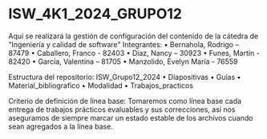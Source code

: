 # ISW_4K1_2024_GRUPO12
Aquí se realizará la gestión de configuración del contenido de la cátedra de "Ingeniería y calidad de software"
Integrantes:
• Bernahola, Rodrigo – 87479
• Caballero, Franco - 82403
• Diaz, Nancy – 30923
• Funes, Martín - 82420
• García, Valentina – 81705
• Manzolido, Evelyn María - 76559

Estructura del repositorio:
ISW_Grupo12_2024
• Diapositivas
• Guías
• Material_bibliografico
• Modalidad
• Trabajos_practicos


Criterio de definición de línea base:
Tomaremos como línea base cada entrega de trabajos prácticos evaluables y sus
correcciones, así nos aseguramos de siempre marcar un estado estable de los archivos
cuando sean agregados a la línea base.








